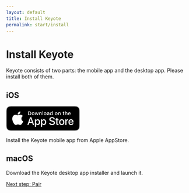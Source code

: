```yaml
---
layout: default
title: Install Keyote
permalink: start/install
---
```


Install Keyote
====================

Keyote consists of two parts: the mobile app and the desktop app.
Please install both of them.

<div class="container mt-5">
	<div class="row">
		<div class="col-sm text-center">
			<h2>iOS</h2>
			<p><img src="/assets/images/AppStoreBadge3x.png" style="width: 40%"></p>
			<p>Install the Keyote mobile app from Apple AppStore.</p>
		</div>
		<div class="col-sm text-center">
			<h2>macOS</h2>
			<p><i class="fas fa-download fa-3x fa-border"></i></p>
			<p>
				Download the Keyote desktop app installer and launch it.
			</p>
		</div>
	</div>
</div>

<div class="container mt-5">
	<div class="row justify-content-center">
		<div class="col-sm-4">
			<a href="pair" class="btn btn-outline-primary btn-lg w-100">
				<div>
					<i class="fas fa-glass-cheers"></i>
					<div class="cell-text">Next step: Pair</div>
				</div>
			</a>
		</div>
	</div>
</div>
